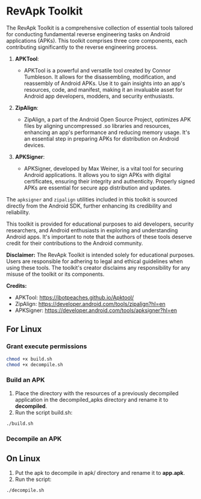 # RevApk Toolkit
The RevApk Toolkit is a comprehensive collection of essential tools tailored for conducting fundamental reverse engineering tasks on Android applications (APKs). This toolkit comprises three core components, each contributing significantly to the reverse engineering process.

1. **APKTool**:
   - APKTool is a powerful and versatile tool created by Connor Tumbleson. It allows for the disassembling, modification, and reassembly of Android APKs. Use it to gain insights into an app's resources, code, and manifest, making it an invaluable asset for Android app developers, modders, and security enthusiasts.

2. **ZipAlign**:
   - ZipAlign, a part of the Android Open Source Project, optimizes APK files by aligning uncompressed .so libraries and resources, enhancing an app's performance and reducing memory usage. It's an essential step in preparing APKs for distribution on Android devices.

3. **APKSigner**:
   - APKSigner, developed by Max Weiner, is a vital tool for securing Android applications. It allows you to sign APKs with digital certificates, ensuring their integrity and authenticity. Properly signed APKs are essential for secure app distribution and updates.

The `apksigner` and `zipalign` utilities included in this toolkit is sourced directly from the Android SDK, further enhancing its credibility and reliability.

This toolkit is provided for educational purposes to aid developers, security researchers, and Android enthusiasts in exploring and understanding Android apps. It's important to note that the authors of these tools deserve credit for their contributions to the Android community.

**Disclaimer:**
The RevApk Toolkit is intended solely for educational purposes. Users are responsible for adhering to legal and ethical guidelines when using these tools. The toolkit's creator disclaims any responsibility for any misuse of the toolkit or its components.

**Credits:**
- APKTool: https://ibotpeaches.github.io/Apktool/
- ZipAlign: https://developer.android.com/tools/zipalign?hl=en
- APKSigner: https://developer.android.com/tools/apksigner?hl=en

## For Linux

### Grant execute permissions
```bash
chmod +x build.sh
chmod +x decompile.sh
```

### Build an APK
1. Place the directory with the resources of a previously decompiled application in the decompiled_apks directory and rename it to **decompiled**.
2. Run the script build.sh:
```bash
./build.sh
```

### Decompile an APK
## On Linux
1. Put the apk to decompile in apk/ directory and rename it to **app.apk**.
2. Run the script:
```bash
./decompile.sh
```
